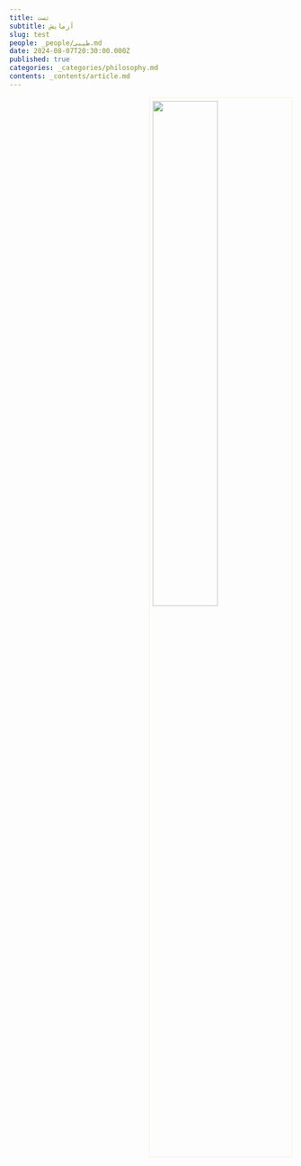 ```yaml
---
title: تست
subtitle: آزمایش
slug: test
people: _people/طیبی.md
date: 2024-08-07T20:30:00.000Z
published: true
categories: _categories/philosophy.md
contents: _contents/article.md
---
```



<img src="https://assets.tina.io/b6b0cb5c-4b1b-43f4-9bea-8d6867c09320/Philosophers/Kripke,%20Saul/05-Kripke-1.jpg" alt=""  style="float:right;width:48%;height:48%;border: 2px solid #fcf6eb; padding: 5px;">



